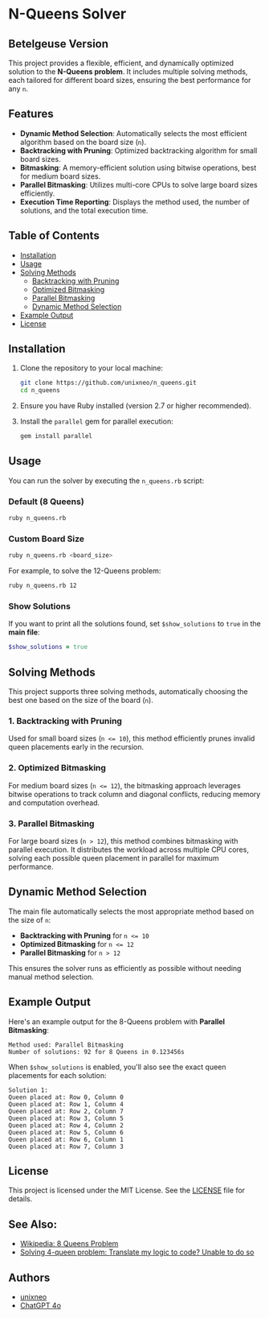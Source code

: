 # N-Queens Solver
## Betelgeuse Version

This project provides a flexible, efficient, and dynamically optimized solution to the **N-Queens problem**. It includes multiple solving methods, each tailored for different board sizes, ensuring the best performance for any `n`.

## Features

- **Dynamic Method Selection**: Automatically selects the most efficient algorithm based on the board size (`n`).
- **Backtracking with Pruning**: Optimized backtracking algorithm for small board sizes.
- **Bitmasking**: A memory-efficient solution using bitwise operations, best for medium board sizes.
- **Parallel Bitmasking**: Utilizes multi-core CPUs to solve large board sizes efficiently.
- **Execution Time Reporting**: Displays the method used, the number of solutions, and the total execution time.

## Table of Contents

- [Installation](#installation)
- [Usage](#usage)
- [Solving Methods](#solving-methods)
  - [Backtracking with Pruning](#backtracking-with-pruning)
  - [Optimized Bitmasking](#optimized-bitmasking)
  - [Parallel Bitmasking](#parallel-bitmasking)
  - [Dynamic Method Selection](#dynamic-method-selection)
- [Example Output](#example-output)
- [License](#license)

## Installation

1. Clone the repository to your local machine:

   ```bash
   git clone https://github.com/unixneo/n_queens.git
   cd n_queens
   ```

2. Ensure you have Ruby installed (version 2.7 or higher recommended).

3. Install the `parallel` gem for parallel execution:

   ```bash
   gem install parallel
   ```

## Usage

You can run the solver by executing the `n_queens.rb` script:

### Default (8 Queens)

```bash
ruby n_queens.rb
```

### Custom Board Size

```bash
ruby n_queens.rb <board_size>
```

For example, to solve the 12-Queens problem:

```bash
ruby n_queens.rb 12
```

### Show Solutions

If you want to print all the solutions found, set `$show_solutions` to `true` in the **main file**:

```ruby
$show_solutions = true
```

## Solving Methods

This project supports three solving methods, automatically choosing the best one based on the size of the board (`n`).

### 1. Backtracking with Pruning

Used for small board sizes (`n <= 10`), this method efficiently prunes invalid queen placements early in the recursion.

### 2. Optimized Bitmasking

For medium board sizes (`n <= 12`), the bitmasking approach leverages bitwise operations to track column and diagonal conflicts, reducing memory and computation overhead.

### 3. Parallel Bitmasking

For large board sizes (`n > 12`), this method combines bitmasking with parallel execution. It distributes the workload across multiple CPU cores, solving each possible queen placement in parallel for maximum performance.

## Dynamic Method Selection

The main file automatically selects the most appropriate method based on the size of `n`:

- **Backtracking with Pruning** for `n <= 10`
- **Optimized Bitmasking** for `n <= 12`
- **Parallel Bitmasking** for `n > 12`

This ensures the solver runs as efficiently as possible without needing manual method selection.

## Example Output

Here's an example output for the 8-Queens problem with **Parallel Bitmasking**:

```
Method used: Parallel Bitmasking
Number of solutions: 92 for 8 Queens in 0.123456s
```

When `$show_solutions` is enabled, you'll also see the exact queen placements for each solution:

```
Solution 1:
Queen placed at: Row 0, Column 0
Queen placed at: Row 1, Column 4
Queen placed at: Row 2, Column 7
Queen placed at: Row 3, Column 5
Queen placed at: Row 4, Column 2
Queen placed at: Row 5, Column 6
Queen placed at: Row 6, Column 1
Queen placed at: Row 7, Column 3
```

## License

This project is licensed under the MIT License. See the [LICENSE](https://github.com/unixneo/n_queens/blob/main/LICENSE.md) file for details.


## See Also:

- [Wikipedia: 8 Queens Problem](https://en.wikipedia.org/wiki/Eight_queens_puzzle)
- [Solving 4-queen problem: Translate my logic to code? Unable to do so](https://community.unix.com/t/solving-4-queen-problem-translate-my-logic-to-code-unable-to-do-so/395405)


## Authors

- [unixneo](https://github.com/unixneo)
- [ChatGPT 4o](https://chatgpt.com/?model=gpt-4o)
